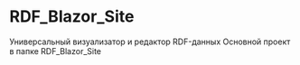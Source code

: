 # RDF_Blazor_Site
Универсальный визуализатор и редактор RDF-данных
Основной проект в папке RDF_Blazor_Site
